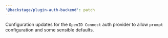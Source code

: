 ```yaml
---
'@backstage/plugin-auth-backend': patch
---
```


Configuration updates for the `OpenID Connect` auth provider to allow `prompt` configuration and some sensible defaults.
